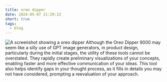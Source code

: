 ```yaml
---
title: oreo dipper
date: 2024-05-07 21:29:13
short: true
tags:
  - blog
---
```


![A screenshot showing a oreo dipper](oreoDipper.jpg)
Although the Oreo Dipper 9000 may seem like a silly use of GPT image generators, in product design, particularly during the initial stages, the utility of these tools cannot be overstated. They rapidly create preliminary visualizations of your concepts, enabling faster and more effective communication of your ideas. This tool also helps identify gaps in your thought process, as it fills in details you may not have considered, prompting a reevaluation of your approach.

